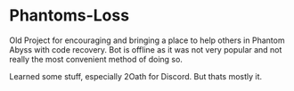 # Phantoms-Loss

Old Project for encouraging and bringing a place to help others in Phantom Abyss with code recovery. Bot is offline as it was not very popular and not really the most convenient method of doing so.

Learned some stuff, especially 2Oath for Discord. But thats mostly it.
